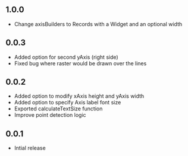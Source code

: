 ## 1.0.0
- Change axisBuilders to Records with a Widget and an optional width

## 0.0.3
- Added option for second yAxis (right side)
- Fixed bug where raster would be drawn over the lines

## 0.0.2

- Added option to modify xAxis height and yAxis width
- Added option to specify Axis label font size
- Exported calculateTextSize function
- Improve point detection logic

## 0.0.1

- Intial release

